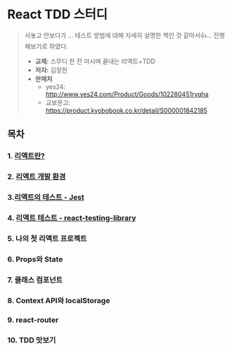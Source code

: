 # React TDD 스터디 

> 사놓고 안보다가 ... 테스트 방법에 대해 자세히 설명한 책인 것 같아서👍... 진행해보기로 하였다.
>
> * **교제:** 스무디 한 잔 마시며 끝내는 리액트+TDD
> * **저자:** 김정헌
> * **판매처**
>   * yes24: http://www.yes24.com/Product/Goods/102280451ryqha
>   * 교보문고: https://product.kyobobook.co.kr/detail/S000001842185



## 목차

### 1. [리액트란?](chap01)

### 2. [리액트 개발 환경](chap02)

### 3.[리액트의 테스트 - Jest](chap03)

### 4. [리액트 테스트 - react-testing-library](chap04)

### 5. 나의 첫 리액트 프로젝트

### 6. Props와 State

### 7. 클래스 컴포넌트

### 8. Context API와 localStorage

### 9. react-router

### 10. TDD 맛보기